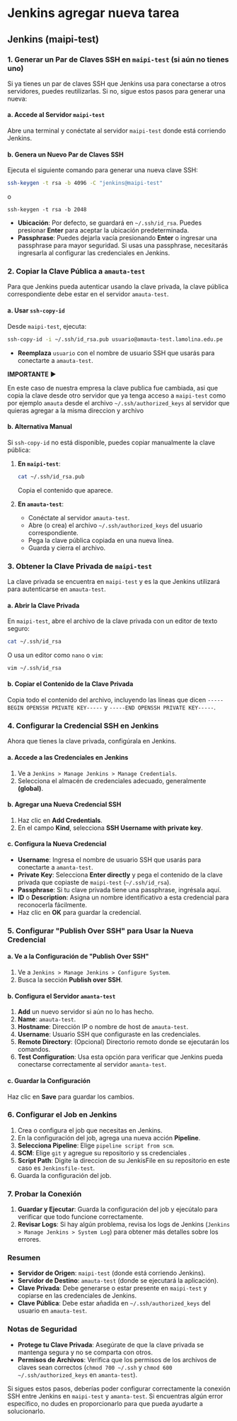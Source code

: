 # Jenkins agregar nueva tarea

## Jenkins (maipi-test)

### **1. Generar un Par de Claves SSH en `maipi-test` (si aún no tienes uno)**

Si ya tienes un par de claves SSH que Jenkins usa para conectarse a otros servidores, puedes reutilizarlas. Si no, sigue estos pasos para generar una nueva:

#### **a. Accede al Servidor `maipi-test`**

Abre una terminal y conéctate al servidor `maipi-test` donde está corriendo Jenkins.

#### **b. Genera un Nuevo Par de Claves SSH**

Ejecuta el siguiente comando para generar una nueva clave SSH:

```bash
ssh-keygen -t rsa -b 4096 -C "jenkins@maipi-test"
```

o

```
ssh-keygen -t rsa -b 2048
```

- **Ubicación**: Por defecto, se guardará en `~/.ssh/id_rsa`. Puedes presionar **Enter** para aceptar la ubicación predeterminada.
- **Passphrase**: Puedes dejarla vacía presionando **Enter** o ingresar una passphrase para mayor seguridad. Si usas una passphrase, necesitarás ingresarla al configurar las credenciales en Jenkins.

### **2. Copiar la Clave Pública a `amauta-test`**

Para que Jenkins pueda autenticar usando la clave privada, la clave pública correspondiente debe estar en el servidor `amauta-test`.

#### **a. Usar `ssh-copy-id`**

Desde `maipi-test`, ejecuta:

```bash
ssh-copy-id -i ~/.ssh/id_rsa.pub usuario@amauta-test.lamolina.edu.pe
```

- **Reemplaza** `usuario` con el nombre de usuario SSH que usarás para conectarte a `amauta-test`.

**IMPORTANTE** ▶️

En este caso de nuestra empresa la clave publica fue cambiada, asi que copia la clave desde otro servidor que ya tenga acceso a `maipi-test` como por ejemplo `amauta` desde el archivo `~/.ssh/authorized_keys` al servidor que quieras agregar a la misma direccion y archivo

#### **b. Alternativa Manual**

Si `ssh-copy-id` no está disponible, puedes copiar manualmente la clave pública:

1. **En `maipi-test`**:

   ```bash
   cat ~/.ssh/id_rsa.pub
   ```

   Copia el contenido que aparece.

2. **En `amauta-test`**:
   - Conéctate al servidor `amauta-test`.
   - Abre (o crea) el archivo `~/.ssh/authorized_keys` del usuario correspondiente.
   - Pega la clave pública copiada en una nueva línea.
   - Guarda y cierra el archivo.

### **3. Obtener la Clave Privada de `maipi-test`**

La clave privada se encuentra en `maipi-test` y es la que Jenkins utilizará para autenticarse en `amauta-test`.

#### **a. Abrir la Clave Privada**

En `maipi-test`, abre el archivo de la clave privada con un editor de texto seguro:

```bash
cat ~/.ssh/id_rsa
```

O usa un editor como `nano` o `vim`:

```bash
vim ~/.ssh/id_rsa
```

#### **b. Copiar el Contenido de la Clave Privada**

Copia todo el contenido del archivo, incluyendo las líneas que dicen `-----BEGIN OPENSSH PRIVATE KEY-----` y `-----END OPENSSH PRIVATE KEY-----`.

### **4. Configurar la Credencial SSH en Jenkins**

Ahora que tienes la clave privada, configúrala en Jenkins.

#### **a. Accede a las Credenciales en Jenkins**

1. Ve a `Jenkins > Manage Jenkins > Manage Credentials`.
2. Selecciona el almacén de credenciales adecuado, generalmente **(global)**.

#### **b. Agregar una Nueva Credencial SSH**

1. Haz clic en **Add Credentials**.
2. En el campo **Kind**, selecciona **SSH Username with private key**.

#### **c. Configura la Nueva Credencial**

- **Username**: Ingresa el nombre de usuario SSH que usarás para conectarte a `amanta-test`.
- **Private Key**: Selecciona **Enter directly** y pega el contenido de la clave privada que copiaste de `maipi-test` (`~/.ssh/id_rsa`).
- **Passphrase**: Si tu clave privada tiene una passphrase, ingrésala aquí.
- **ID** o **Description**: Asigna un nombre identificativo a esta credencial para reconocerla fácilmente.
- Haz clic en **OK** para guardar la credencial.

### **5. Configurar "Publish Over SSH" para Usar la Nueva Credencial**

#### **a. Ve a la Configuración de "Publish Over SSH"**

1. Ve a `Jenkins > Manage Jenkins > Configure System`.
2. Busca la sección **Publish over SSH**.

#### **b. Configura el Servidor `amanta-test`**

1. **Add** un nuevo servidor si aún no lo has hecho.
2. **Name**: `amauta-test`.
3. **Hostname**: Dirección IP o nombre de host de `amauta-test`.
4. **Username**: Usuario SSH que configuraste en las credenciales.
5. **Remote Directory**: (Opcional) Directorio remoto donde se ejecutarán los comandos.
6. **Test Configuration**: Usa esta opción para verificar que Jenkins pueda conectarse correctamente al servidor `amanta-test`.

#### **c. Guardar la Configuración**

Haz clic en **Save** para guardar los cambios.

### **6. Configurar el Job en Jenkins**

1. Crea o configura el job que necesitas en Jenkins.
2. En la configuración del job, agrega una nueva acción **Pipeline**.
3. **Selecciona Pipeline**: Elige `pipeline script from scm`.
4. **SCM**: Elige `git` y agregue su repositorio y ss credenciales .
5. **Script Path**: Digite la direccion de su JenkisFile en su repositorio en este caso es `Jenkinsfile-test`.
6. Guarda la configuración del job.

### **7. Probar la Conexión**

1. **Guardar y Ejecutar**: Guarda la configuración del job y ejecútalo para verificar que todo funcione correctamente.
2. **Revisar Logs**: Si hay algún problema, revisa los logs de Jenkins (`Jenkins > Manage Jenkins > System Log`) para obtener más detalles sobre los errores.

### **Resumen**

- **Servidor de Origen**: `maipi-test` (donde está corriendo Jenkins).
- **Servidor de Destino**: `amauta-test` (donde se ejecutará la aplicación).
- **Clave Privada**: Debe generarse o estar presente en `maipi-test` y copiarse en las credenciales de Jenkins.
- **Clave Pública**: Debe estar añadida en `~/.ssh/authorized_keys` del usuario en `amauta-test`.

### **Notas de Seguridad**

- **Protege tu Clave Privada**: Asegúrate de que la clave privada se mantenga segura y no se comparta con otros.
- **Permisos de Archivos**: Verifica que los permisos de los archivos de claves sean correctos (`chmod 700 ~/.ssh` y `chmod 600 ~/.ssh/authorized_keys` en `amanta-test`).

Si sigues estos pasos, deberías poder configurar correctamente la conexión SSH entre Jenkins en `maipi-test` y `amanta-test`. Si encuentras algún error específico, no dudes en proporcionarlo para que pueda ayudarte a solucionarlo.
